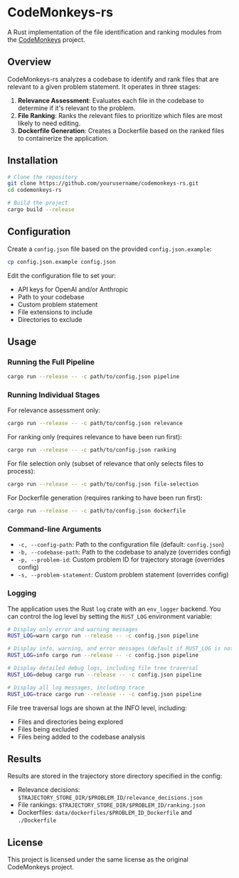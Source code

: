 # CodeMonkeys-rs

A Rust implementation of the file identification and ranking modules from the [CodeMonkeys](https://github.com/princeton-nlp/SWE-bench) project.

## Overview

CodeMonkeys-rs analyzes a codebase to identify and rank files that are relevant to a given problem statement. It operates in three stages:

1. **Relevance Assessment**: Evaluates each file in the codebase to determine if it's relevant to the problem.
2. **File Ranking**: Ranks the relevant files to prioritize which files are most likely to need editing.
3. **Dockerfile Generation**: Creates a Dockerfile based on the ranked files to containerize the application.

## Installation

```bash
# Clone the repository
git clone https://github.com/yourusername/codemonkeys-rs.git
cd codemonkeys-rs

# Build the project
cargo build --release
```

## Configuration

Create a `config.json` file based on the provided `config.json.example`:

```bash
cp config.json.example config.json
```

Edit the configuration file to set your:
- API keys for OpenAI and/or Anthropic
- Path to your codebase
- Custom problem statement
- File extensions to include
- Directories to exclude

## Usage

### Running the Full Pipeline

```bash
cargo run --release -- -c path/to/config.json pipeline
```

### Running Individual Stages

For relevance assessment only:
```bash
cargo run --release -- -c path/to/config.json relevance
```

For ranking only (requires relevance to have been run first):
```bash
cargo run --release -- -c path/to/config.json ranking
```

For file selection only (subset of relevance that only selects files to process):
```bash
cargo run --release -- -c path/to/config.json file-selection
```

For Dockerfile generation (requires ranking to have been run first):
```bash
cargo run --release -- -c path/to/config.json dockerfile
```

### Command-line Arguments

- `-c, --config-path`: Path to the configuration file (default: `config.json`)
- `-b, --codebase-path`: Path to the codebase to analyze (overrides config)
- `-p, --problem-id`: Custom problem ID for trajectory storage (overrides config)
- `-s, --problem-statement`: Custom problem statement (overrides config)

### Logging

The application uses the Rust `log` crate with an `env_logger` backend. You can control the log level by setting the `RUST_LOG` environment variable:

```bash
# Display only error and warning messages
RUST_LOG=warn cargo run --release -- -c config.json pipeline

# Display info, warning, and error messages (default if RUST_LOG is not set)
RUST_LOG=info cargo run --release -- -c config.json pipeline

# Display detailed debug logs, including file tree traversal
RUST_LOG=debug cargo run --release -- -c config.json pipeline

# Display all log messages, including trace
RUST_LOG=trace cargo run --release -- -c config.json pipeline
```

File tree traversal logs are shown at the INFO level, including:
- Files and directories being explored
- Files being excluded
- Files being added to the codebase analysis

## Results

Results are stored in the trajectory store directory specified in the config:

- Relevance decisions: `$TRAJECTORY_STORE_DIR/$PROBLEM_ID/relevance_decisions.json`
- File rankings: `$TRAJECTORY_STORE_DIR/$PROBLEM_ID/ranking.json`
- Dockerfiles: `data/dockerfiles/$PROBLEM_ID_Dockerfile` and `./Dockerfile`

## License

This project is licensed under the same license as the original CodeMonkeys project.
